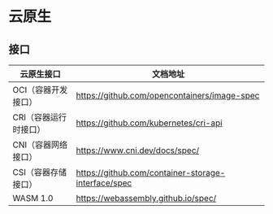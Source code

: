 # 云原生

## 接口

| 云原生接口         | 文档地址                                                |
|---------------|-----------------------------------------------------|
| OCI（容器开发接口）	  | https://github.com/opencontainers/image-spec        | 
| CRI（容器运行时接口）	 | https://github.com/kubernetes/cri-api               |               
| CNI（容器网络接口）   | 	https://www.cni.dev/docs/spec/                     |                    
| CSI（容器存储接口）	  | https://github.com/container-storage-interface/spec |  
| WASM 1.0	     | https://webassembly.github.io/spec/                 |                 